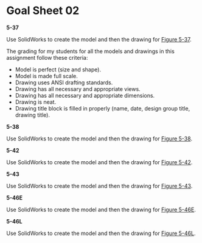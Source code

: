 # Goal Sheet 02

**5-37**

Use SolidWorks to create the model and then the drawing for <a href="https://github.com/MichaelTMiyoshi/DesignWithMiyoshi/blob/master/images/5-37.pdf">Figure 5-37</a>.

The grading for my students for all the models and drawings in this assignment follow these criteria:

* Model is perfect (size and shape).
* Model is made full scale.
* Drawing uses ANSI drafting standards.
* Drawing has all necessary and appropriate views.
* Drawing has all necessary and appropriate dimensions.
* Drawing is neat.
* Drawing title block is filled in properly (name, date, design group title, drawing title).

**5-38**

Use SolidWorks to create the model and then the drawing for <a href="https://github.com/MichaelTMiyoshi/DesignWithMiyoshi/blob/master/images/5-38.pdf">Figure 5-38</a>.

**5-42**

Use SolidWorks to create the model and then the drawing for <a href="https://github.com/MichaelTMiyoshi/DesignWithMiyoshi/blob/master/images/5-42.pdf">Figure 5-42</a>.

**5-43**

Use SolidWorks to create the model and then the drawing for <a href="https://github.com/MichaelTMiyoshi/DesignWithMiyoshi/blob/master/images/5-43.pdf">Figure 5-43</a>.

**5-46E**

Use SolidWorks to create the model and then the drawing for <a href="https://github.com/MichaelTMiyoshi/DesignWithMiyoshi/blob/master/images/5-46E.pdf">Figure 5-46E</a>.

**5-46L**

Use SolidWorks to create the model and then the drawing for <a href="https://github.com/MichaelTMiyoshi/DesignWithMiyoshi/blob/master/images/5-46L.pdf">Figure 5-46L</a>.
